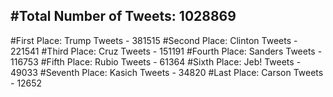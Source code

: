 #Total Number of Tweets: 1028869 
---
#First Place: Trump Tweets - 381515
#Second Place: Clinton Tweets - 221541
#Third Place: Cruz Tweets - 151191
#Fourth Place: Sanders Tweets - 116753
#Fifth Place: Rubio Tweets - 61364
#Sixth Place: Jeb! Tweets - 49033
#Seventh Place: Kasich Tweets - 34820
#Last Place: Carson Tweets - 12652
